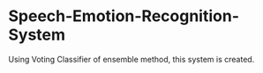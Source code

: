 # Speech-Emotion-Recognition-System
Using Voting Classifier of ensemble method, this system is created.
